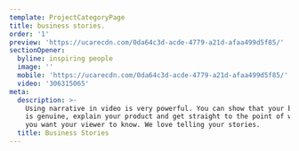 ```yaml
---
template: ProjectCategoryPage
title: business stories.
order: '1'
preview: 'https://ucarecdn.com/0da64c3d-acde-4779-a21d-afaa499d5f85/'
sectionOpener:
  byline: inspiring people
  image: ''
  mobile: 'https://ucarecdn.com/0da64c3d-acde-4779-a21d-afaa499d5f85/'
  video: '306315065'
meta:
  description: >-
    Using narrative in video is very powerful. You can show that your business
    is genuine, explain your product and get straight to the point of what it is
    you want your viewer to know. We love telling your stories.
  title: Business Stories
---
```


